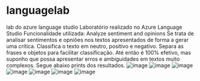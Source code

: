 # languagelab
lab do azure language studio
Laboratório realizado no Azure Language Studio
Funcionalidade utilizada: Analyze sentiment and opinions
Se trata de analisar sentimentos e opniões nos textos apresentados de forma a gerar uma crítica.
Classifica o texto em neutro, positivo e negativo.
Separa as frases e objetos para facilitar classificação.
Até então é 100% efetivo, mas suponho que possa apresentar erros e ambiguidades em textos muito complexos.
Segue abaixo prints dos resultados.
![image](https://github.com/user-attachments/assets/a1d41f36-8cd9-4c73-b8f8-d7515d7e56bf)
![image](https://github.com/user-attachments/assets/935318bc-1da1-4ca0-84d5-4cc0527332a9)
![image](https://github.com/user-attachments/assets/6f2d604c-e679-4442-850b-a0705aee8a41)
![image](https://github.com/user-attachments/assets/c3255e13-1e43-4083-99ce-0e3f1f5abf90)
![image](https://github.com/user-attachments/assets/2eb78d8f-16ea-46d9-9d19-16dbb7438aa8)
![image](https://github.com/user-attachments/assets/224f561d-6df8-4ab3-876a-af49f7af9b63)
![image](https://github.com/user-attachments/assets/ca3eca5a-eb5b-4dde-88f4-727d6a039c9d)
